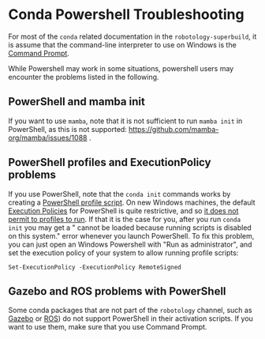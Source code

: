 # Conda Powershell Troubleshooting

For most of the `conda` related documentation in the `robotology-superbuild`, it is assume that the command-line interpreter to use on Windows is the [Command Prompt](https://en.wikipedia.org/wiki/Cmd.exe). 

While Powershell may work in some situations, powershell users may encounter the problems listed in the following.

## PowerShell and mamba init

If you want to use `mamba`, note that it is not sufficient to run `mamba init` in PowerShell, as this is not supported: https://github.com/mamba-org/mamba/issues/1088 .

## PowerShell profiles and ExecutionPolicy problems
If you use PowerShell, note that the `conda init` commands works by creating a [PowerShell profile script](https://docs.microsoft.com/en-us/powershell/module/microsoft.powershell.core/about/about_profiles). On new Windows machines, the default [Execution Policies](https://docs.microsoft.com/en-us/powershell/module/microsoft.powershell.core/about/about_execution_policies) for PowerShell is quite restrictive, and so [it does not permit to profiles to run](https://docs.microsoft.com/en-us/powershell/module/microsoft.powershell.core/about/about_profiles?view=powershell-7.1#profiles-and-execution-policy). If that it is the case for you, after you run `conda init` you may get a "<ProfileFilePath> cannot be loaded because running scripts is disabled on this system." error whenever you launch PowerShell. To fix this problem, you can just open an Windows Powershell with "Run as administrator", and set the execution policy of your system to allow running profile scripts:
~~~
Set-ExecutionPolicy -ExecutionPolicy RemoteSigned
~~~

## Gazebo and ROS problems with PowerShell

Some conda packages that are not part of the `robotology`  channel, such as [Gazebo](https://github.com/conda-forge/gazebo-feedstock/issues/42) or [ROS](https://github.com/RoboStack/ros-noetic/issues/21)) do not support PowerShell in their activation scripts. If you want to use them, make sure that you use Command Prompt.

